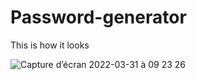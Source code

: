 # Password-generator
This is how it looks 

![Capture d’écran 2022-03-31 à 09 23 26](https://user-images.githubusercontent.com/92720413/161000511-799b3207-6881-4acb-9ec5-e64d617cf7ae.png)
